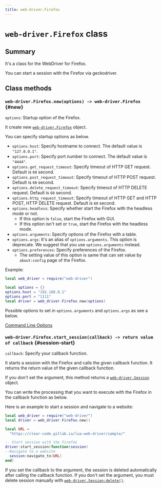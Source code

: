 ```yaml
---
title: web-driver.Firefox
---
```


# `web-driver.Firefox` class

## Summary

It's a class for the WebDriver for Firefox.

You can start a session with the Firefox via geckodriver.

## Class methods

### `web-driver.Firefox.new(options) -> web-driver.Firefox` {#new}

`options`: Startup option of the Firefox.

It create new [`web-driver.Firefox`][firefox] object.

You can specify startup options as below.

* `options.host`: Specify hostname to connect. The default value is `"127.0.0.1"`.
* `options.port`: Specify port number to connect. The default value is `"4444"`.
* `options.get_request_timeout`: Specify timeout of HTTP GET request. Default is `60` second.
* `options.post_request_timeout`: Specify timeout of HTTP POST request. Default is `60` second.
* `options.delete_request_timeout`: Specify timeout of HTTP DELETE request. Default is `60` second.
* `options.http_request_timeout`: Specify timeout of HTTP GET and HTTP POST, HTTP DELETE request. Default is `60` second.
* `options.headless`: Specify whether start the Firefox with the headless mode or not.
  * If this option is `false`, start the Firefox with GUI.
  * If this option isn't set or `true`, start the Firefox with the headless mode.
* `options.arguments`: Specify options of the Firefox with a table.
* `options.args`: It's an alias of `options.arguments`. This option is deprecate. We suggest that you use `options.arguments` instead.
* `options.preferences`: Specify preferences of the Firefox.
  * The setting value of this option is same that can set value by `about:config` page of the Firefox.

Example:

```lua
local web_driver = require("web-driver")

local options = {}
options.host = "192.168.0.1"
options.port = "1111"
local driver = web_driver.Firefox.new(options)
```

Possible options to set in `options.arguments` and `options.args` as see a below.

[Command Line Options](https://developer.mozilla.org/en-US/docs/Mozilla/Command_Line_Options)

### `web-driver.Firefox.start_session(callback) -> return value of callback` {#session-start}

`callback`: Specify your callback function.

It starts a session with the Firefox and calls the given callback function.
It returns the return value of the given callback function.

If you don't set the argument, this method returns a [`web-driver.Session`][session] object.

You can write the processing that you want to execute with the Firefox in the callback function as below.

Here is an example to start a session and navigate to a website:

```lua
local web_driver = require("web-driver")
local driver = web_driver.Firefox.new()

local URL =
  "https://clear-code.gitlab.io/lua-web-driver/sample/"

-- Start session with the Firefox
driver:start_session(function(session)
--Navigate to a website
  session:navigate_to(URL)
end)
```

If you set the callback to the argument, the session is deleted automatically after calling the callback function.
If you don't set the argument, you must delete session manually with [`web-driver.Session:delete()`][session-delete].


[firefox]: firefox.html

[session]: session.html

[session-delete]: session.html#delete
